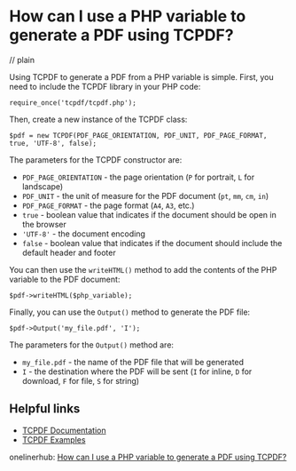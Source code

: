 # How can I use a PHP variable to generate a PDF using TCPDF?
// plain

Using TCPDF to generate a PDF from a PHP variable is simple. First, you need to include the TCPDF library in your PHP code:

```
require_once('tcpdf/tcpdf.php');
```

Then, create a new instance of the TCPDF class:

```
$pdf = new TCPDF(PDF_PAGE_ORIENTATION, PDF_UNIT, PDF_PAGE_FORMAT, true, 'UTF-8', false);
```

The parameters for the TCPDF constructor are:
* `PDF_PAGE_ORIENTATION` - the page orientation (`P` for portrait, `L` for landscape)
* `PDF_UNIT` - the unit of measure for the PDF document (`pt`, `mm`, `cm`, `in`)
* `PDF_PAGE_FORMAT` - the page format (`A4`, `A3`, etc.)
* `true` - boolean value that indicates if the document should be open in the browser
* `'UTF-8'` - the document encoding
* `false` - boolean value that indicates if the document should include the default header and footer

You can then use the `writeHTML()` method to add the contents of the PHP variable to the PDF document:

```
$pdf->writeHTML($php_variable);
```

Finally, you can use the `Output()` method to generate the PDF file:

```
$pdf->Output('my_file.pdf', 'I');
```

The parameters for the `Output()` method are:
* `my_file.pdf` - the name of the PDF file that will be generated
* `I` - the destination where the PDF will be sent (`I` for inline, `D` for download, `F` for file, `S` for string)

## Helpful links
* [TCPDF Documentation](https://tcpdf.org/docs.php)
* [TCPDF Examples](https://tcpdf.org/examples/)

onelinerhub: [How can I use a PHP variable to generate a PDF using TCPDF?](https://onelinerhub.com/php-tcpdf/how-can-i-use-a-php-variable-to-generate-a-pdf-using-tcpdf)
